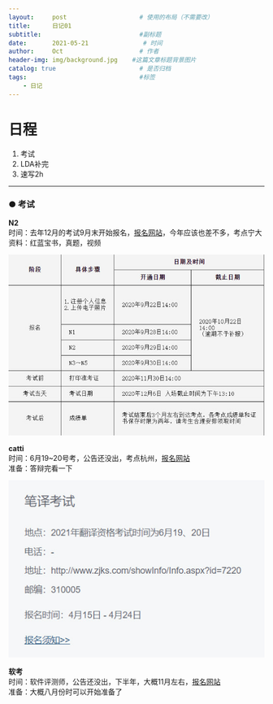 ```yaml
---
layout:     post                    # 使用的布局（不需要改）
title:      日记01                 
subtitle:                           #副标题
date:       2021-05-21               # 时间
author:     Oct                     # 作者
header-img: img/background.jpg    #这篇文章标题背景图片
catalog: true                       # 是否归档
tags:                               #标签
    - 日记
---
```

# 日程

1. 考试
2. LDA补完
3. 速写2h

---

### ● 考试  

**N2**  
时间：去年12月的考试9月末开始报名，[报名网站](https://jlpt.neea.cn/index.do)，今年应该也差不多，考点宁大  
资料：红蓝宝书，真题，视频  

<img src="..\img\blog\2021-05-21_180844.jpg" />

**catti**  
时间：6月19~20号考，公告还没出，考点杭州，[报名网站](http://www.catticenter.com/KSBM.html)  
准备：答辩完看一下  

<img src="..\img\blog\2021-05-21_181730.jpg" />

**软考**  
时间：软件评测师，公告还没出，下半年，大概11月左右，[报名网站](http://www.zjrjks.org/)  
准备：大概八月份时可以开始准备了  

